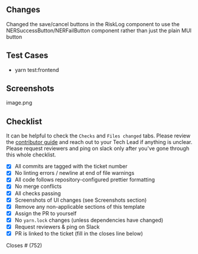 ## Changes

Changed the save/cancel buttons in the RiskLog component to use the NERSuccessButton/NERFailButton component rather than just the plain MUI button

## Test Cases

- yarn test:frontend

## Screenshots

image.png

## Checklist

It can be helpful to check the `Checks` and `Files changed` tabs.
Please review the [contributor guide](https://nerdocs.atlassian.net/wiki/spaces/NER/pages/8060929/Software+Contributor+Guide) and reach out to your Tech Lead if anything is unclear.
Please request reviewers and ping on slack only after you've gone through this whole checklist.

- [x] All commits are tagged with the ticket number
- [x] No linting errors / newline at end of file warnings
- [x] All code follows repository-configured prettier formatting
- [x] No merge conflicts
- [x] All checks passing
- [x] Screenshots of UI changes (see Screenshots section)
- [x] Remove any non-applicable sections of this template
- [x] Assign the PR to yourself
- [x] No `yarn.lock` changes (unless dependencies have changed)
- [x] Request reviewers & ping on Slack
- [x] PR is linked to the ticket (fill in the closes line below)

Closes # (752)

